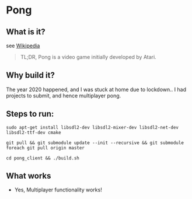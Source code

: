 # Pong


## What is it?
see [Wikipedia](https://en.wikipedia.org/wiki/Pong)

> TL;DR, Pong is a video game initially developed by Atari.

## Why build it?
The year 2020 happened, and I was stuck at home due to lockdown.. I had projects to submit, and hence multiplayer pong.

## Steps to run:

    sudo apt-get install libsdl2-dev libsdl2-mixer-dev libsdl2-net-dev libsdl2-ttf-dev cmake

    git pull && git submodule update --init --recursive && git submodule foreach git pull origin master

    cd pong_client && ./build.sh

## What works
* Yes, Multiplayer functionality works!
